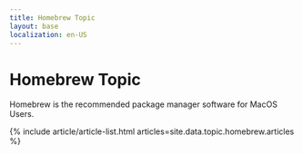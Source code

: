 ```yaml
---
title: Homebrew Topic
layout: base
localization: en-US
---
```


# Homebrew Topic

Homebrew is the recommended package manager software for MacOS Users.

{% include article/article-list.html 
  articles=site.data.topic.homebrew.articles
%}

